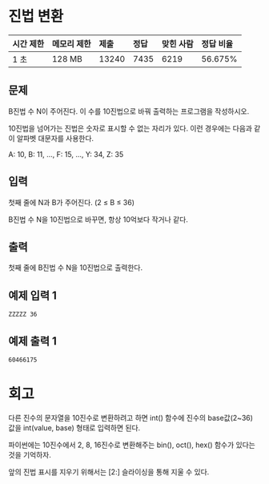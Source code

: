 # 진법 변환

| 시간 제한 | 메모리 제한 | 제출  | 정답 | 맞힌 사람 | 정답 비율 |
| :-------- | :---------- | :---- | :--- | :-------- | :-------- |
| 1 초      | 128 MB      | 13240 | 7435 | 6219      | 56.675%   |

## 문제

B진법 수 N이 주어진다. 이 수를 10진법으로 바꿔 출력하는 프로그램을 작성하시오.

10진법을 넘어가는 진법은 숫자로 표시할 수 없는 자리가 있다. 이런 경우에는 다음과 같이 알파벳 대문자를 사용한다.

A: 10, B: 11, ..., F: 15, ..., Y: 34, Z: 35

## 입력

첫째 줄에 N과 B가 주어진다. (2 ≤ B ≤ 36)

B진법 수 N을 10진법으로 바꾸면, 항상 10억보다 작거나 같다.

## 출력

첫째 줄에 B진법 수 N을 10진법으로 출력한다.

## 예제 입력 1 

```
ZZZZZ 36
```

## 예제 출력 1 

```
60466175
```

# 회고

다른 진수의 문자열을 10진수로 변환하려고 하면 int() 함수에 진수의 base값(2~36) 값을 int(value, base) 형태로 입력하면 된다.

파이썬에는 10진수에서 2, 8, 16진수로 변환해주는 bin(), oct(), hex() 함수가 있다는 것을 기억하자.

앞의 진법 표시를 지우기 위해서는 [2:] 슬라이싱을 통해 지울 수 있다.